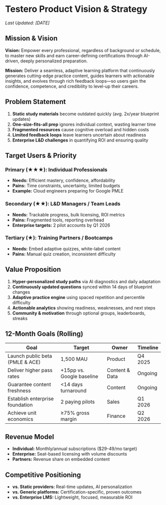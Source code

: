 # Testero Product Vision & Strategy
*Last Updated: [DATE]*

## Mission & Vision

**Vision:** Empower every professional, regardless of background or schedule, to master new skills and earn career-defining certifications through AI-driven, deeply personalized preparation.

**Mission:** Deliver a seamless, adaptive learning platform that continuously generates cutting-edge practice content, guides learners with actionable insights, and evolves through rich feedback loops—so users gain the confidence, competence, and credibility to level-up their careers.

## Problem Statement

1. **Static study materials** become outdated quickly (avg. 2x/year blueprint updates)
2. **One-size-fits-all prep** ignores individual context, wasting learner time
3. **Fragmented resources** cause cognitive overload and hidden costs
4. **Limited feedback loops** leave learners uncertain about readiness
5. **Enterprise L&D challenges** in quantifying ROI and ensuring quality

## Target Users & Priority

### Primary (★★★): Individual Professionals
- **Needs:** Efficient mastery, confidence, affordability
- **Pains:** Time constraints, uncertainty, limited budgets
- **Example:** Cloud engineers preparing for Google PMLE

### Secondary (★★): L&D Managers / Team Leads  
- **Needs:** Trackable progress, bulk licensing, ROI metrics
- **Pains:** Fragmented tools, reporting overhead
- **Enterprise targets:** 2 pilot accounts by Q1 2026

### Tertiary (★): Training Partners / Bootcamps
- **Needs:** Embed adaptive quizzes, white-label content
- **Pains:** Manual quiz creation, inconsistent difficulty

## Value Proposition

1. **Hyper-personalized study paths** via AI diagnostics and daily adaptation
2. **Continuously updated questions** synced within 14 days of blueprint changes
3. **Adaptive practice engine** using spaced repetition and percentile difficulty
4. **Actionable analytics** showing readiness, weaknesses, and next steps
5. **Community & motivation** through optional groups, leaderboards, streaks

## 12-Month Goals (Rolling)

| Goal | Target | Owner | Timeline |
|------|--------|-------|----------|
| Launch public beta (PMLE & ACE) | 1,500 MAU | Product | Q4 2025 |
| Deliver higher pass rates | +15pp vs. Google baseline | Content & Data | Ongoing |
| Guarantee content freshness | <14 days turnaround | Content | Ongoing |
| Establish enterprise foundation | 2 paying pilots | Sales | Q1 2026 |
| Achieve unit economics | ≥75% gross margin | Finance | Q2 2026 |

## Revenue Model
- **Individual:** Monthly/annual subscriptions ($29-49/mo target)
- **Enterprise:** Seat-based licensing with volume discounts
- **Partners:** Revenue share on embedded content

## Competitive Positioning
- **vs. Static providers:** Real-time updates, AI personalization
- **vs. Generic platforms:** Certification-specific, proven outcomes
- **vs. Enterprise LMS:** Lightweight, focused, measurable ROI